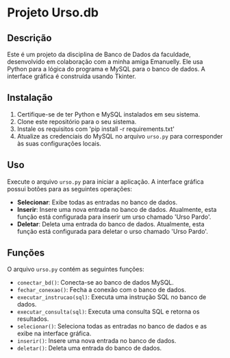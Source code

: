 # Projeto Urso.db

## Descrição

Este é um projeto da disciplina de Banco de Dados da faculdade, desenvolvido em colaboração com a minha amiga Emanuelly. Ele usa Python para a lógica do programa e MySQL para o banco de dados. A interface gráfica é construída usando Tkinter.

## Instalação

1. Certifique-se de ter Python e MySQL instalados em seu sistema.
2. Clone este repositório para o seu sistema.
3. Instale os requisitos com 'pip install -r requirements.txt'
4. Atualize as credenciais do MySQL no arquivo `urso.py` para corresponder às suas configurações locais.

## Uso

Execute o arquivo `urso.py` para iniciar a aplicação. A interface gráfica possui botões para as seguintes operações:

- **Selecionar**: Exibe todas as entradas no banco de dados.
- **Inserir**: Insere uma nova entrada no banco de dados. Atualmente, esta função está configurada para inserir um urso chamado 'Urso Pardo'.
- **Deletar**: Deleta uma entrada do banco de dados. Atualmente, esta função está configurada para deletar o urso chamado 'Urso Pardo'.

## Funções

O arquivo `urso.py` contém as seguintes funções:

- `conectar_bd()`: Conecta-se ao banco de dados MySQL.
- `fechar_conexao()`: Fecha a conexão com o banco de dados.
- `executar_instrucao(sql)`: Executa uma instrução SQL no banco de dados.
- `executar_consulta(sql)`: Executa uma consulta SQL e retorna os resultados.
- `selecionar()`: Seleciona todas as entradas no banco de dados e as exibe na interface gráfica.
- `inserir()`: Insere uma nova entrada no banco de dados.
- `deletar()`: Deleta uma entrada do banco de dados.


